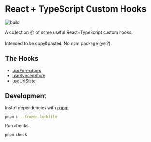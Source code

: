 # React + TypeScript Custom Hooks

![build](https://github.com/andrej-dyck/react-custom-hooks/actions/workflows/ci.yml/badge.svg?branch=main)

A collection 📦 of some useful React+TypeScript custom hooks.

Intended to be copy&pasted. No npm package (yet?).

## The Hooks

- [useFormatters](./src/locale/use-formatters.ts)
- [useSyncedStore](./src/state/use-synced-store.ts)
- [useUrlState](./src/state/use-url-state.ts)

## Development

Install dependencies with [pnpm](https://pnpm.io/)
```bash
pnpm i --frozen-lockfile
```
Run checks
```bash
pnpm check
```
